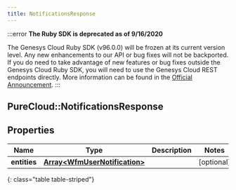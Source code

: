 ```yaml
---
title: NotificationsResponse
---
```


:::error
**The Ruby SDK is deprecated as of 9/16/2020**

The Genesys Cloud Ruby SDK (v96.0.0) will be frozen at its current version level. Any new enhancements to our API or bug fixes will not be backported. If you do need to take advantage of new features or bug fixes outside the Genesys Cloud Ruby SDK, you will need to use the Genesys Cloud REST endpoints directly. More information can be found in the [Official Announcement](https://developer.mypurecloud.com/forum/t/announcement-genesys-cloud-ruby-sdk-end-of-life/8850).
:::


## PureCloud::NotificationsResponse

## Properties

|Name | Type | Description | Notes|
|------------ | ------------- | ------------- | -------------|
| **entities** | [**Array&lt;WfmUserNotification&gt;**](WfmUserNotification.html) |  | [optional] |
{: class="table table-striped"}


